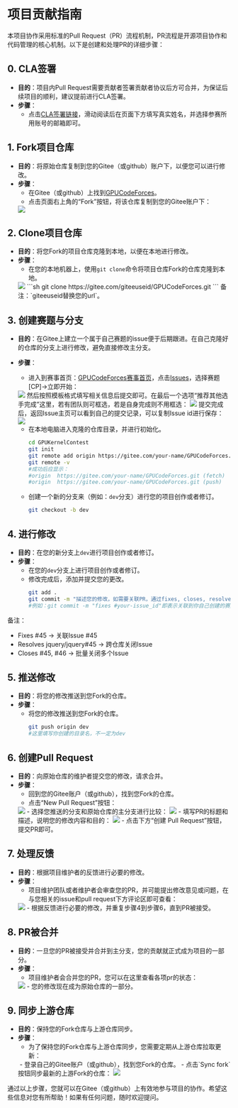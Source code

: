 # 项目贡献指南

本项目协作采用标准的Pull Request（PR）流程机制，PR流程是开源项目协作和代码管理的核心机制。以下是创建和处理PR的详细步骤：

## 0. CLA签署
- **目的**：项目内Pull Request需要贡献者签署贡献者协议后方可合并，为保证后续项目的顺利，建议提前进行CLA签署。
- **步骤**：
  - 点击[CLA签署链接](https://gitee.com/organizations/ccf-ai-infra/cla/governance)，滑动阅读后在页面下方填写真实姓名，并选择参赛所用账号的邮箱即可。

## 1. Fork项目仓库
- **目的**：将原始仓库复制到您的Gitee（或github）账户下，以便您可以进行修改。
- **步骤**：
  - 在Gitee（或github）上找到[GPUCodeForces](https://gitee.com/ccf-ai-infra/GPUCodeForces)。
  - 点击页面右上角的“Fork”按钮，将该仓库复制到您的Gitee账户下：
  <img src="./images/ht_fork_choose.png">

## 2. Clone项目仓库
- **目的**：将您Fork的项目仓库克隆到本地，以便在本地进行修改。
- **步骤**：
  - 在您的本地机器上，使用`git clone`命令将项目仓库Fork的仓库克隆到本地。
  <img src="./images/readme_project_clone.png">
    ```sh
    git clone https://gitee.com/giteeuseid/GPUCodeForces.git
    ```
    备注：`giteeuseid替换您的url`。


## 3. 创建赛题与分支
- **目的**：在Gitee上建立一个属于自己赛题的issue便于后期跟进。在自己克隆好的仓库的分支上进行修改，避免直接修改主分支。
- **步骤**：
  - 进入到赛事首页：[GPUCodeForces赛事首页](https://gitee.com/ccf-ai-infra/GPUCodeForces)，点击[Issues](https://gitee.com/ccf-ai-infra/GPUCodeForces/issues/new/choose)，选择赛题\[CP\]->立即开始：
  <image src="./images/readme_issue_create.png">
  然后按照模板格式填写相关信息后提交即可。在最后一个选项“推荐其他选手完成”这里，若有团队则可框选，若是自身完成则不用框选：
  <image src="./images/readme_issue_write.png">
  提交完成后，返回Issue主页可以看到自己的提交记录，可以复制Issue id进行保存：
  <image src="./images/readme_issue_id.png">

  - 在本地电脑进入克隆的仓库目录，并进行初始化。
    ```sh
    cd GPUKernelContest
    git init
    git remote add origin https://gitee.com/your-name/GPUCodeForces.git
    git remote -v
    #成功后应显示：
    #origin  https://gitee.com/your-name/GPUCodeForces.git (fetch)
    #origin  https://gitee.com/your-name/GPUCodeForces.git (push)
    ```
  - 创建一个新的分支来（例如：`dev`分支）进行您的项目创作或者修订。
    ```sh
    git checkout -b dev
    ```

## 4. 进行修改
- **目的**：在您的新分支上`dev`进行项目创作或者修订。
- **步骤**：
  - 在您的`dev`分支上进行项目创作或者修订。
  - 修改完成后，添加并提交您的更改。
    ```sh
    git add .
    git commit -m "描述您的修改，如需要关联PR，通过fixes, closes, resolved等关键字关闭"
    #例如：git commit -m "fixes #your-issue_id"即表示关联到你自己创建的赛题id下
    ```
备注：
* Fixes #45                  → 关联Issue #45
* Resolves jquery/jquery#45  → 跨仓库关闭Issue
* Closes #45, #46            → 批量关闭多个Issue


## 5. 推送修改
- **目的**：将您的修改推送到您Fork的仓库。
- **步骤**：
  - 将您的修改推送到您Fork的仓库。
    ```sh
    git push origin dev
    #这里填写你创建的目录名，不一定为dev
    ```

## 6. 创建Pull Request
- **目的**：向原始仓库的维护者提交您的修改，请求合并。
- **步骤**：
  - 回到您的Gitee账户（或github），找到您Fork的仓库。
  - 点击“New Pull Request”按钮：
  <img src="./images/readme_pr_create.png">
  - 选择您推送的分支和原始仓库的主分支进行比较：
  <img src="./images/readme_pr_upload.png">
  - 填写PR的标题和描述，说明您的修改内容和目的：
  <img src="./images/ht_pr_write.png">
  - 点击下方“创建 Pull Request”按钮，提交PR即可。

## 7. 处理反馈
- **目的**：根据项目维护者的反馈进行必要的修改。
- **步骤**：
  - 项目维护团队或者维护者会审查您的PR，并可能提出修改意见或问题，在与您相关的issue和pull request下方评论区即可查看：
  <img src="./images/readme_comment_check.png">
  - 根据反馈进行必要的修改，并重复步骤4到步骤6，直到PR被接受。

## 8. PR被合并
- **目的**：一旦您的PR被接受并合并到主分支，您的贡献就正式成为项目的一部分。
- **步骤**：
  - 项目维护者会合并您的PR，您可以在这里查看各项pr的状态：
  <img src="./images/ht_pr_write.png">
  - 您的修改现在成为原始仓库的一部分。

## 9. 同步上游仓库
- **目的**：保持您的Fork仓库与上游仓库同步。
- **步骤**：
  - 为了保持您的Fork仓库与上游仓库同步，您需要定期从上游仓库拉取更新：
  <img src="">
  - 登录自己的Gitee账户（或github），找到您Fork的仓库。
  - 点击`Sync fork`按钮同步最新的上游Fork的仓库：
  <img src="./images/ht_fork_sync.png">

通过以上步骤，您就可以在Gitee（或github）上有效地参与项目的协作。希望这些信息对您有所帮助！如果有任何问题，随时欢迎提问。